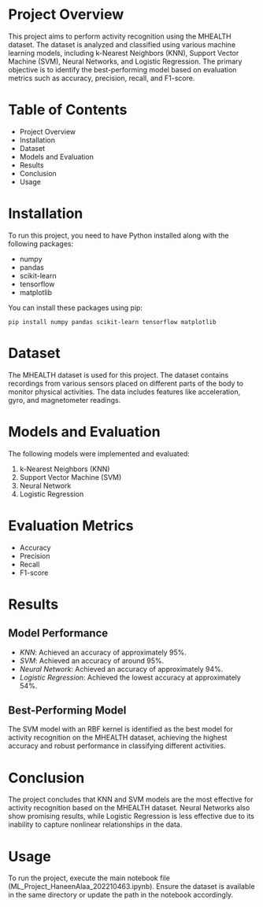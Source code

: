 # Project Overview

This project aims to perform activity recognition using the MHEALTH dataset. The dataset is analyzed and classified using various machine learning models, including k-Nearest Neighbors (KNN), Support Vector Machine (SVM), Neural Networks, and Logistic Regression. The primary objective is to identify the best-performing model based on evaluation metrics such as accuracy, precision, recall, and F1-score.

# Table of Contents

- Project Overview
- Installation
- Dataset
- Models and Evaluation
- Results
- Conclusion
- Usage

# Installation
To run this project, you need to have Python installed along with the following packages:

- numpy
- pandas
- scikit-learn
- tensorflow
- matplotlib

You can install these packages using pip:
```
pip install numpy pandas scikit-learn tensorflow matplotlib
```
# Dataset
The MHEALTH dataset is used for this project. The dataset contains recordings from various sensors placed on different parts of the body to monitor physical activities. The data includes features like acceleration, gyro, and magnetometer readings.

# Models and Evaluation
The following models were implemented and evaluated:

1. k-Nearest Neighbors (KNN)
2. Support Vector Machine (SVM)
3. Neural Network
4. Logistic Regression

# Evaluation Metrics
- Accuracy
- Precision
- Recall
- F1-score
  
# Results
## Model Performance

- *KNN*: Achieved an accuracy of approximately 95%.
- *SVM*: Achieved an accuracy of around 95%.
- *Neural Network*: Achieved an accuracy of approximately 94%.
- *Logistic Regression*: Achieved the lowest accuracy at approximately 54%.
  
## Best-Performing Model
The SVM model with an RBF kernel is identified as the best model for activity recognition on the MHEALTH dataset, achieving the highest accuracy and robust performance in classifying different activities.

# Conclusion
The project concludes that KNN and SVM models are the most effective for activity recognition based on the MHEALTH dataset. Neural Networks also show promising results, while Logistic Regression is less effective due to its inability to capture nonlinear relationships in the data.

# Usage
To run the project, execute the main notebook file (ML_Project_HaneenAlaa_202210463.ipynb). Ensure the dataset is available in the same directory or update the path in the notebook accordingly.
